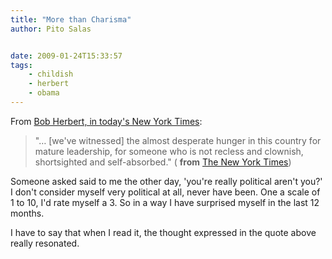 ```yaml
---
title: "More than Charisma"
author: Pito Salas


date: 2009-01-24T15:33:57
tags:
    - childish
    - herbert
    - obama
---
```




From [Bob Herbert, in today's New York
Times](<http://www.nytimes.com/2009/01/24/opinion/24herbert.html?_r=1&scp=2&sq=clownish&st=cse>):

> "… [we've witnessed] the almost desperate hunger in this country for mature
> leadership, for someone who is not recless and clownish, shortsighted and
> self-absorbed." ( **from** [The New York
> Times](<http://www.nytimes.com/2009/01/24/opinion/24herbert.html?_r=1&scp=2&sq=clownish&st=cse>))

Someone asked said to me the other day, 'you're really political aren't you?'
I don't consider myself very political at all, never have been. One a scale of
1 to 10, I'd rate myself a 3. So in a way I have surprised myself in the last
12 months.

I have to say that when I read it, the thought expressed in the quote above
really resonated.


